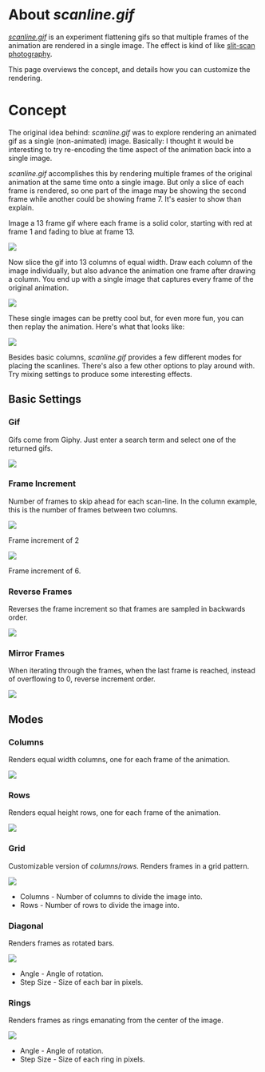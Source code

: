 # About *scanline.gif*

*[scanline.gif](site)* is an experiment flattening gifs so that multiple frames of the animation are rendered in a single image. The effect is kind of like [slit-scan photography](https://en.wikipedia.org/wiki/Slit-scan_photography).

This page overviews the concept, and details how you can customize the rendering.

# Concept
The original idea behind: *scanline.gif* was to explore rendering an animated gif as a single (non-animated) image. Basically: I thought it would be interesting to try re-encoding the time aspect of the animation back into a single image.

*scanline.gif* accomplishes this by rendering multiple frames of the original animation at the same time onto a single image. But only a slice of each frame is rendered, so one part of the image may be showing the second frame while another could be showing frame 7. It's easier to show than explain.

Image a 13 frame gif where each frame is a solid color, starting with red at frame 1 and fading to blue at frame 13.

![](https://raw.githubusercontent.com/mattbierner/scanline-gif/gh-pages/documentation/images/rb-example-start.gif)

Now slice the gif into 13 columns of equal width. Draw each column of the image individually, but also advance the animation one frame after drawing a column. You end up with a single image that captures every frame of the original animation.

![](https://raw.githubusercontent.com/mattbierner/scanline-gif/gh-pages/documentation/images/rb-example.png)

These single images can be pretty cool but, for even more fun, you can then replay the animation. Here's what that looks like:

![](https://raw.githubusercontent.com/mattbierner/scanline-gif/gh-pages/documentation/images/rb-example-columns.gif)

Besides basic columns, *scanline.gif* provides a few different modes for placing the scanlines. There's also a few other options to play around with. Try mixing settings to produce some interesting effects.


## Basic Settings


### Gif
Gifs come from Giphy. Just enter a search term and select one of the returned gifs.

![](https://raw.githubusercontent.com/mattbierner/scanline-gif/gh-pages/documentation/images/search.gif)

### Frame Increment
Number of frames to skip ahead for each scan-line. In the column example, this is the number of frames between two columns.

![](https://raw.githubusercontent.com/mattbierner/scanline-gif/gh-pages/documentation/images/rb-example-columns-inc2.gif)

Frame increment of 2

![](https://raw.githubusercontent.com/mattbierner/scanline-gif/gh-pages/documentation/images/rb-example-columns-inc6.gif)

Frame increment of 6.


### Reverse Frames
Reverses the frame increment so that frames are sampled in backwards order.

![](https://raw.githubusercontent.com/mattbierner/scanline-gif/gh-pages/documentation/images/rb-example-columns-reverse.gif)


### Mirror Frames
When iterating through the frames, when the last frame is reached, instead of overflowing to 0, reverse increment order.

![](https://raw.githubusercontent.com/mattbierner/scanline-gif/gh-pages/documentation/images/rb-example-columns-mirror.gif)


## Modes

### Columns
Renders equal width columns, one for each frame of the animation.

![](https://raw.githubusercontent.com/mattbierner/scanline-gif/gh-pages/documentation/images/rb-example-columns.gif)

### Rows
Renders equal height rows, one for each frame of the animation.

![](https://raw.githubusercontent.com/mattbierner/scanline-gif/gh-pages/documentation/images/rb-example-rows.gif)

### Grid
Customizable version of *columns*/*rows*. Renders frames in a grid pattern.

![](https://raw.githubusercontent.com/mattbierner/scanline-gif/gh-pages/documentation/images/rb-example-grid-10x10.gif)

* Columns - Number of columns to divide the image into.
* Rows - Number of rows to divide the image into.


### Diagonal
Renders frames as rotated bars.

![](https://raw.githubusercontent.com/mattbierner/scanline-gif/gh-pages/documentation/images/rb-example-diag.gif)

* Angle - Angle of rotation.
* Step Size - Size of each bar in pixels.


### Rings
Renders frames as rings emanating from the center of the image.

![](https://raw.githubusercontent.com/mattbierner/scanline-gif/gh-pages/documentation/images/rb-example-columns-reverse.gif)

* Angle - Angle of rotation.
* Step Size - Size of each ring in pixels.
